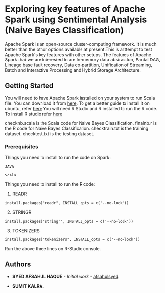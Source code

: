 # Exploring key features of Apache Spark using Sentimental Analysis (Naive Bayes Classification)

Apache Spark is an open-source cluster-computing framework. It is much better than the othor options available at present.This is aattempt to test Apache Spark's key features with other setups. The features of Apache Spark that we are interested in are In-memory data abstraction, Partial DAG, Lineage base fault recovery, Data co-partition, Unification of Streaming, Batch and Interactive Processing and Hybrid Storage Architecture.

## Getting Started

You will need to have Apache Spark installed on your system to run Scala file. You can download it from [here](https://spark.apache.org/downloads.html). To get a better guide to install it on ubuntu, refer [here](https://medium.com/@josemarcialportilla/installing-scala-and-spark-on-ubuntu-5665ee4b62b1) 
You will need R Studio and R installed to run the R code. To install R studio refer [here](https://www.rstudio.com/products/rstudio/download/)

checknb.scala is the Scala code for Naive Bayes Classification.
finalnb.r is the R code for Naive Bayes Classification.
checktrain.txt is the training dataset.
checktest.txt is the testing dataset.

### Prerequisites

Things you need to install to run the code on Spark:
```
JAVA
```
```
Scala
```

Things you need to install to run the R code:

1) READR
```
install.packages("readr", INSTALL_opts = c('--no-lock'))
```
2) STRINGR
```
install.packages("stringr", INSTALL_opts = c('--no-lock'))
```
3) TOKENIZERS
```
install.packages("tokenizers", INSTALL_opts = c('--no-lock'))
```
Run the above three lines on R-Studio console.

## Authors

* **SYED AFSAHUL HAQUE** - *Initial work* - [afsahulsyed](https://github.com/SYED-AFSAHUL).

* **SUMIT KALRA.**
